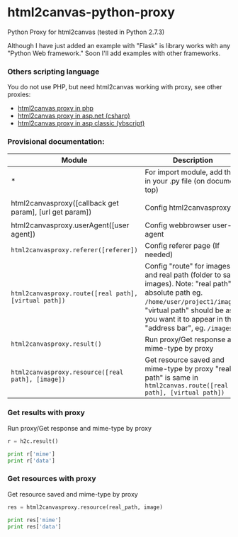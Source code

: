 html2canvas-python-proxy
========================

Python Proxy for html2canvas (tested in Python 2.7.3)

Although I have just added an example with "Flask" is library works with any "Python Web framework." Soon I'll add examples with other frameworks.

### Others scripting language ###

You do not use PHP, but need html2canvas working with proxy, see other proxies:

* [html2canvas proxy in php](https://github.com/brcontainer/html2canvas-php-proxy)
* [html2canvas proxy in asp.net (csharp)](https://github.com/brcontainer/html2canvas-csharp-proxy)
* [html2canvas proxy in asp classic (vbscript)](https://github.com/brcontainer/html2canvas-asp-vbscript-proxy)

### Provisional documentation:

Module | Description | Usage/Example
--- | --- | ---
* | For import module, add this in your .py file (on document top) | `from html2canvasproxy import *`
html2canvasproxy([callback get param], [url get param]) | Config html2canvasproxy | `h2c = html2canvasproxy(request.args.get("callback"), request.args.get("url"))`
html2canvasproxy.userAgent([user agent]) | Config webbrowser user-agent | `h2c.userAgent(request.headers['user_agent'])`
`html2canvasproxy.referer([referer])` | Config referer page (If needed) | `h2c.referer(request.referer)`
`html2canvasproxy.route([real path], [virtual path])` | Config "route" for images and real path (folder to save images). Note: "real path" is absolute path eg. `/home/user/project1/images`, "virtual path" should be as you want it to appear in the "address bar", eg. `/images` | `h2c.route('/home/guilherme/projects/site/images', '/images')`
`html2canvasproxy.result()` | Run proxy/Get response and mime-type by proxy | Read [Get results with proxy]
`html2canvasproxy.resource([real path], [image])` | Get resource saved and mime-type by proxy "real path" is same in `html2canvas.route([real path], [virtual path])` | Read [Get resources with proxy]

### Get results with proxy
Run proxy/Get response and mime-type by proxy

```python
r = h2c.result()

print r['mime']
print r['data']
```

### Get resources with proxy
Get resource saved and mime-type by proxy

```python
res = html2canvasproxy.resource(real_path, image)

print res['mime']
print res['data']
```
